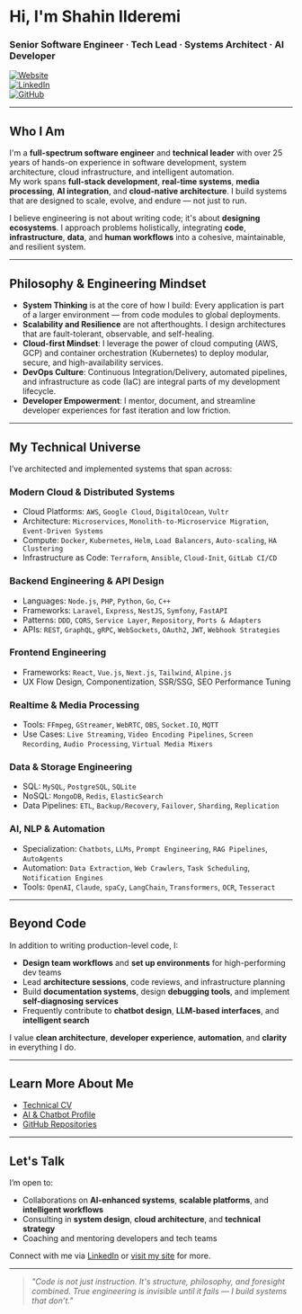 # Hi, I'm Shahin Ilderemi  
### Senior Software Engineer · Tech Lead · Systems Architect · AI Developer  

[![Website](https://img.shields.io/badge/Website-ildrm.com-blue?style=flat&logo=google-chrome)](https://ildrm.com)  
[![LinkedIn](https://img.shields.io/badge/LinkedIn-ildrm-blue?style=flat&logo=linkedin)](https://www.linkedin.com/in/ildrm)  
[![GitHub](https://img.shields.io/badge/GitHub-ildrm-lightgray?style=flat&logo=github)](https://github.com/ildrm)

---

## Who I Am

I'm a **full-spectrum software engineer** and **technical leader** with over 25 years of hands-on experience in software development, system architecture, cloud infrastructure, and intelligent automation.  
My work spans **full-stack development**, **real-time systems**, **media processing**, **AI integration**, and **cloud-native architecture**. I build systems that are designed to scale, evolve, and endure — not just to run.

I believe engineering is not about writing code; it's about **designing ecosystems**. I approach problems holistically, integrating **code**, **infrastructure**, **data**, and **human workflows** into a cohesive, maintainable, and resilient system.

---

## Philosophy & Engineering Mindset

- **System Thinking** is at the core of how I build: Every application is part of a larger environment — from code modules to global deployments.
- **Scalability and Resilience** are not afterthoughts. I design architectures that are fault-tolerant, observable, and self-healing.
- **Cloud-first Mindset**: I leverage the power of cloud computing (AWS, GCP) and container orchestration (Kubernetes) to deploy modular, secure, and high-availability services.
- **DevOps Culture**: Continuous Integration/Delivery, automated pipelines, and infrastructure as code (IaC) are integral parts of my development lifecycle.
- **Developer Empowerment**: I mentor, document, and streamline developer experiences for fast iteration and low friction.

---

## My Technical Universe

I’ve architected and implemented systems that span across:

### **Modern Cloud & Distributed Systems**
- Cloud Platforms: `AWS`, `Google Cloud`, `DigitalOcean`, `Vultr`
- Architecture: `Microservices`, `Monolith-to-Microservice Migration`, `Event-Driven Systems`
- Compute: `Docker`, `Kubernetes`, `Helm`, `Load Balancers`, `Auto-scaling`, `HA Clustering`
- Infrastructure as Code: `Terraform`, `Ansible`, `Cloud-Init`, `GitLab CI/CD`

### **Backend Engineering & API Design**
- Languages: `Node.js`, `PHP`, `Python`, `Go`, `C++`
- Frameworks: `Laravel`, `Express`, `NestJS`, `Symfony`, `FastAPI`
- Patterns: `DDD`, `CQRS`, `Service Layer`, `Repository`, `Ports & Adapters`
- APIs: `REST`, `GraphQL`, `gRPC`, `WebSockets`, `OAuth2`, `JWT`, `Webhook Strategies`

### **Frontend Engineering**
- Frameworks: `React`, `Vue.js`, `Next.js`, `Tailwind`, `Alpine.js`
- UX Flow Design, Componentization, SSR/SSG, SEO Performance Tuning

### **Realtime & Media Processing**
- Tools: `FFmpeg`, `GStreamer`, `WebRTC`, `OBS`, `Socket.IO`, `MQTT`
- Use Cases: `Live Streaming`, `Video Encoding Pipelines`, `Screen Recording`, `Audio Processing`, `Virtual Media Mixers`

### **Data & Storage Engineering**
- SQL: `MySQL`, `PostgreSQL`, `SQLite`
- NoSQL: `MongoDB`, `Redis`, `ElasticSearch`
- Data Pipelines: `ETL`, `Backup/Recovery`, `Failover`, `Sharding`, `Replication`

### **AI, NLP & Automation**
- Specialization: `Chatbots`, `LLMs`, `Prompt Engineering`, `RAG Pipelines`, `AutoAgents`
- Automation: `Data Extraction`, `Web Crawlers`, `Task Scheduling`, `Notification Engines`
- Tools: `OpenAI`, `Claude`, `spaCy`, `LangChain`, `Transformers`, `OCR`, `Tesseract`

---

## Beyond Code

In addition to writing production-level code, I:
- **Design team workflows** and **set up environments** for high-performing dev teams
- Lead **architecture sessions**, code reviews, and infrastructure planning
- Build **documentation systems**, design **debugging tools**, and implement **self-diagnosing services**
- Frequently contribute to **chatbot design**, **LLM-based interfaces**, and **intelligent search**

I value **clean architecture**, **developer experience**, **automation**, and **clarity** in everything I do.

---

## Learn More About Me

- [Technical CV](https://ildrm.com/shahin-ilderemi-developer-techlead-cv/)  
- [AI & Chatbot Profile](https://ildrm.com/shahin-ilderemi-chatbot-developer-evolution-ai/)  
- [GitHub Repositories](https://github.com/ildrm?tab=repositories)

---

## Let's Talk

I’m open to:
- Collaborations on **AI-enhanced systems**, **scalable platforms**, and **intelligent workflows**
- Consulting in **system design**, **cloud architecture**, and **technical strategy**
- Coaching and mentoring developers and tech teams

Connect with me via [LinkedIn](https://www.linkedin.com/in/ildrm) or [visit my site](https://ildrm.com) for more.

---

> *"Code is not just instruction. It's structure, philosophy, and foresight combined. True engineering is invisible until it fails — I build systems that don’t."*